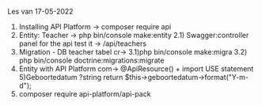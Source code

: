 Les van 17-05-2022
1) Installing API Platform -> composer require api
2) Entity:  Teacher ->  php bin/console make:entity   2.1) Swagger:controller panel for the  api test it -> /api/teachers
3) Migration - DB teacher tabel cr-> 
3.1)php bin/console make:migra
3.2)   php bin/console doctrine:migrations:migrate
4) Entity with API Platform com-> @ApiResource()  + import USE statement
5)Geboortedatum  ?string
   return $this->geboortedatum->format("Y-m-d");
5) composer require api-platform/api-pack
